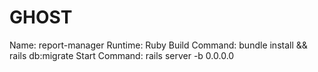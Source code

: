 # GHOST
Name: report-manager
Runtime: Ruby
Build Command: bundle install && rails db:migrate
Start Command: rails server -b 0.0.0.0

